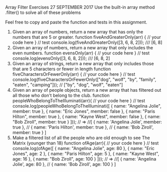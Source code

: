 Array Filter Exercises
27 SEPTEMBER 2017
Use the built-in array method .filter() to solve all of these problems

Feel free to copy and paste the function and tests in this assignment.

1) Given an array of numbers, return a new array that has only the numbers that are 5 or greater.
function fiveAndGreaterOnly(arr) {
  // your code here
}
// test
console.log(fiveAndGreaterOnly([3, 6, 8, 2])); /// [6, 8]
2) Given an array of numbers, return a new array that only includes the even numbers.
function evensOnly(arr) {
  // your code here
}
// test
console.log(evensOnly([3, 6, 8, 2])); /// [6, 8, 2]
3) Given an array of strings, return a new array that only includes those that are 5 characters or fewer in length
function fiveCharactersOrFewerOnly(arr) {
  // your code here
}
// test
console.log(fiveCharactersOrFewerOnly(["dog", "wolf", "by", "family", "eaten", "camping"])); // ["by", "dog", "wolf", "eaten"]
4) Given an array of people objects, return a new array that has filtered out all those who don't belong to the club.
function peopleWhoBelongToTheIlluminati(arr){
  // your code here
}
// test
console.log(peopleWhoBelongToTheIlluminati([
    { name: "Angelina Jolie", member: true },
    { name: "Eric Jones", member: false },
    { name: "Paris Hilton", member: true },
    { name: "Kayne West", member: false },
    { name: "Bob Ziroll", member: true }
]));
// =>
//[ { name: 'Angelina Jolie', member: true },
//  { name: 'Paris Hilton', member: true },
//  { name: 'Bob Ziroll', member: true } ]
5) Make a filtered list of all the people who are old enough to see The Matrix (younger than 18)
function ofAge(arr){
  // your code here
}
// test
console.log(ofAge([
    { name: "Angelina Jolie", age: 80 },
    { name: "Eric Jones", age: 2 },
    { name: "Paris Hilton", age: 5 },
    { name: "Kayne West", age: 16 },
    { name: "Bob Ziroll", age: 100 }
])); 
// => 
//[ { name: 'Angelina Jolie', age: 80 },
//  { name: 'Bob Ziroll', age: 100 } ]